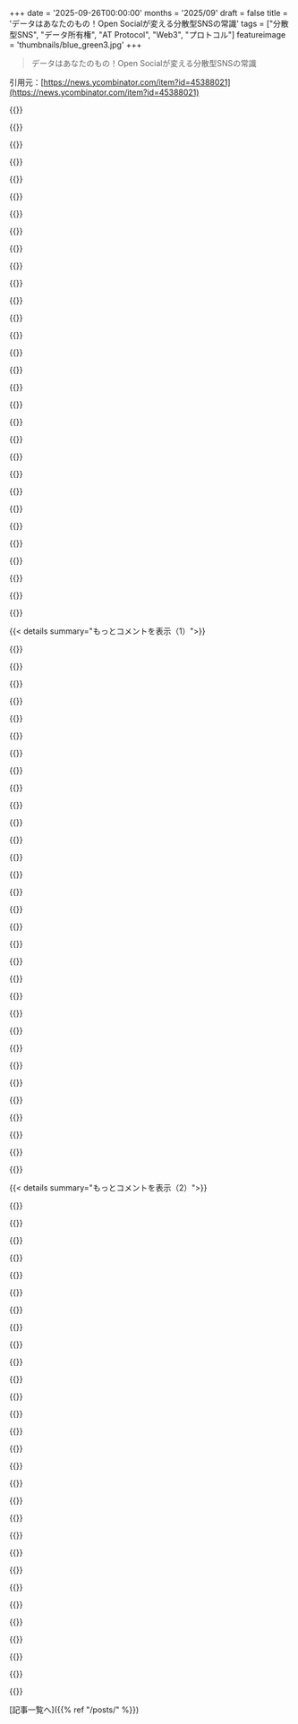 +++
date = '2025-09-26T00:00:00'
months = '2025/09'
draft = false
title = 'データはあなたのもの！Open Socialが変える分散型SNSの常識'
tags = ["分散型SNS", "データ所有権", "AT Protocol", "Web3", "プロトコル"]
featureimage = 'thumbnails/blue_green3.jpg'
+++

> データはあなたのもの！Open Socialが変える分散型SNSの常識

引用元：[https://news.ycombinator.com/item?id=45388021](https://news.ycombinator.com/item?id=45388021)




{{<matomeQuote body="記事がめっちゃわかりやすかったわ。ATプロトコルはActivityPubの企業版だと思ってたけど、自分のリポジトリにデータがあるってのが超いいね！読者側でフィルタリングする方が良さそう。コメントが自分のリポジトリに入るって図はちょっと気になるけど、全体的に分散型でクールだね。PDSを動かすにはSSLやHTTPS/WSSサーバーが必要で、URIの解決方法にもちょっと癖があるみたいだね。" userName="arjie" createdAt="2025/09/26 20:08:14" color="#45d325">}}




{{<matomeQuote body="矢印について補足するね。実線は所有権、破線はリンクだよ。コメントは、あなたのリポジトリに保存されて、元の投稿にリンクされるんだ。他人のリポジトリには絶対書き込めないのがATプロトコルの中心原則だよ。これならわかるかな。" userName="danabramov" createdAt="2025/09/26 22:40:32" color="#45d325">}}




{{<matomeQuote body="なるほどね。でもそれって、投稿のコメントを表示するのがすごく重い処理になるってこと？あと、リポジトリがどこにあるのかよくわかんないんだよね。Blueskyで自分のドメインのアカウントを持ってるけど、リポジトリをホストしてるわけじゃないから。Blueskyがホストしてて、後で自分でホストしたり、別の場所に移動したりできるって認識で合ってる？" userName="vermilingua" createdAt="2025/09/27 07:41:03" color="#ff5733">}}




{{<matomeQuote body="コメント表示が重くなるかって？自分でアグリゲーションしないとそうなるね。ATプロトコルアプリでは、関心のあるレコードをローカルDBに集約してアプリ専用のインデックスを構築するのがおすすめだよ。リポジトリの場所は、https://alice.comとat://alice.comは別のサーバーでOK。BlueskyユーザーならBlueskyがホストしてるけど、いつでも他の場所に移行できるよ。CLIツールはhttps://whtwnd.com/bnewbold.net/3l5ii332pf32u、もっと簡単にはhttps://pdsmoover.com/info.htmlを見てみて。" userName="danabramov" createdAt="2025/09/27 09:59:30" color="#785bff">}}




{{<matomeQuote body="コメント表示は全然安価だよ。AppViewがリレーからデータを受け取って、関係データベースに蓄積するからね。投稿が来たらPostテーブルに、コメントが来たらCommentテーブルに保存して、SQLで簡単にコメント一覧を取得できるんだ。リポジトリの質問については、その通り。使うハンドルとデータがどこでホストされるかは完全に別だよ。" userName="nasso_dev" createdAt="2025/09/27 08:53:20" color="#45d325">}}




{{<matomeQuote body="PDSのSSLはデフォルトで設定されるけど、必須じゃないんだ。at:// URIはat://DID/...って形をしていて、ハンドルはDNS TXTレコードでDIDに紐付けられるよ。DIDがサーバーの場所を教えてくれるから、HTTPS/WSSのルートは好きな場所に置けるんだ。あと、いいねとかリプライは、それを作った人のリポジトリに入るから、君の直感は合ってたね。" userName="whyrusleeping" createdAt="2025/09/26 20:17:54" color="#45d325">}}




{{<matomeQuote body="ドメインの`./well-known/`にあるファイルを使ってハンドルを認証することもできるよ。Blueskyがデフォルトのハンドルでそうしてるんだ。" userName="extraduder_ire" createdAt="2025/09/26 20:27:01" color="">}}




{{<matomeQuote body="自分のリポジトリに全部ぶち込んで、他の人が好きにフィルタリングできるって、これはすごい変化だね。" userName="KolibriFly" createdAt="2025/09/27 13:25:43" color="#ff33a1">}}




{{<matomeQuote body="うわー、ActivityPubの方が絶対良いと思ってたし、ATプロトコルは安物かと思ってたよ。でもこの記事を読んで、ATプロトコルの方が全然良いって分かったわ。特に、複数のプログラムが同じアイデンティティにアクセスできるのが最高だね！マジで目から鱗だった。" userName="ceayo" createdAt="2025/09/26 17:40:12" color="#38d3d3">}}




{{<matomeQuote body="AT vs APの問題は微妙なニュアンスがあるんだ。うちのコミュニティでも何度も議論してるよ。詳しくはこちら: https://github.com/bevyengine/bevy/discussions/18302" userName="_cart" createdAt="2025/09/26 20:10:12" color="">}}




{{<matomeQuote body="Bevy批判じゃないけど、Mr. Beastが「最高のYOUTUBE動画」を目指すって言ったPowerPoint知ってる？それと同じで、君がシェアしたBevyの議論リンクを見ると、『最高のGITHUB OPEN SOURCEゲームエンジン』を目指してるって感じるんだ。最高の性能とかグラフィックじゃなく、GitHub上で最高のオープンソースエンジンってね。" userName="doctorpangloss" createdAt="2025/09/26 21:49:56" color="#ff5c5c">}}




{{<matomeQuote body="ATProtoの解説はデータ所有権に集中しがちだけど、データ処理ではActivityPubに劣るよ。ATProtoはグローバルなAppServerに全部頼るから、信頼できる仲介者が必要なんだ。ActivityPubはRSSやメールみたいに自分のサーバーで管理するだけ。Blueskyが「プライベートないいね」を持てないのはATProtoのこのアーキテクチャのせいだよ。長期的に見たらAPの方が優位だと俺は思うな。" userName="nightpool" createdAt="2025/09/26 23:05:42" color="#38d3d3">}}




{{<matomeQuote body="それって、中央集権的なIDサービスがあるってこと？" userName="paulryanrogers" createdAt="2025/09/26 18:43:41" color="">}}




{{<matomeQuote body="もしバズることだけが目的で品質はどうでもいいなら、Mr. Beastの助言はアリかもね。でも、バズるかどうかわからなくても、本当に良いものを作りたいなら、彼の言うことはちょっと割り引いて聞いた方がいいんじゃないかな。" userName="saghm" createdAt="2025/09/27 00:26:24" color="#ff5c5c">}}




{{<matomeQuote body="IDサービスは`did:plc`と`did:web`の2種類から選べるよ。`did:plc`は中央集権的で、`did:web`はそうじゃない。理論的には他のdidも登場する可能性はあるけど、Blueskyが今サポートしてるのはこの2つだけだよ。" userName="steveklabnik" createdAt="2025/09/26 18:46:20" color="#ff5733">}}




{{<matomeQuote body="要するに、ソーシャルメディアの選択に長文を費やしてもゲームエンジン自体は良くならない。でも、もしその製品が単なるゲームエンジンじゃなく、『GitHubでホストされるオープンソースのゲームエンジン』なら、コミュニティや開発者にとってすごく重要なんだ。Mr. Beastが『最高の動画』じゃなく『最高のYOUTUBE動画』と言うように、彼は重要な点を強調してるってことさ。" userName="doctorpangloss" createdAt="2025/09/27 01:15:24" color="#ff5733">}}




{{<matomeQuote body="Blueskyが「プライベートないいね」を持てないって？そんな機能があるなんて知らなかったよ。もしATProtoに公開鍵暗号があれば、いいねしたユーザーの公開鍵で暗号化した記録を公開すれば、そのユーザーだけが内容を見れるはずだよね。でも、暗号化されたメッセージが存在し、クリアテキストの「@名前」があると、それが敵対者への情報になっちゃうから、完全に隠すには別の工夫が必要だろうね。" userName="frumiousirc" createdAt="2025/09/27 11:34:23" color="#ff5c5c">}}




{{<matomeQuote body="え、じゃあこれってウェブページ上のメールスレッドみたいなもので、送信者や受信者じゃなく購読でフィルタリングするってこと？賢いな。これ、どうやったら俺のウェブサイトに追加できるの？発見はどうやって促進するんだ？つまり、その人の/socialページを購読してなくても、誰かの返信を知りたい場合はどうなるの？" userName="all2" createdAt="2025/09/26 19:43:03" color="#ff33a1">}}




{{<matomeQuote body="そうそう。PLCは独立したエンティティとして分割されつつあるけど、それはまだ進行中だよ。詳しくはこちら: https://docs.bsky.app/blog/plc-directory-org<br>あと、PLCは各編集が再帰的に署名されてるから、データを偽造することはできないんだ。だから、更新のチェーンを検証できるってわけ。でも、PLCは理論上、サービスを拒否したり、更新を無視したりすることはできるんだよね。" userName="danabramov" createdAt="2025/09/26 18:52:52" color="#ff33a1">}}




{{<matomeQuote body="「自分のアイデンティティやオーディエンスを自分で管理できる、連合型プラットフォームを選ぶべきだ。ソーシャルメディアは特定のグループや個人に所有されるべきじゃない。これは人権やビジネスに直結するんだから、誰かのコントロール下にあるべきじゃない」って意見には同意するよ。でも、DiscordとGitHubっていう君が使ってる他の2つのコミュニケーションプラットフォームにも、同じロジックを適用しないのはなんで？" userName="xigoi" createdAt="2025/09/27 06:29:26" color="#ff33a1">}}




{{<matomeQuote body="わー、貴重な情報ありがとう！既存のユーザー名/パスワードアプリケーションにAPを追加したい人には、これをおすすめする？私たちは今、https://fedify.devをベースに何か開発してるんだけど、これがもっと完全なAP機能を提供できると思うかな？" userName="zenmac" createdAt="2025/09/27 00:40:27" color="#ff5733">}}




{{<matomeQuote body="君が言ってることはすごくよくわかるよ。でも、私は同意しないんだ。まず、人間は複雑で、一つの目標だけじゃなくて複数の目標を持つものだよね。オープンソースプロジェクトを作る効果は、そのプロジェクト自体の有用性だけとは限らないし、もし他の潜在的な効果が望まれるなら、最善の方法は一つじゃないはずさ。それに、たとえ他に特定の効果が望まれていなくても、特に望ましくないものがあって、それを避けることが重要かもしれない。Mr. Beastがいい例だね。彼は純粋に人気だけで「最高の」YouTubeコンテンツを作ることに集中した結果、誰かが避けたがるようなことを色々とやってきた。彼は混乱させるような人じゃないっていうのは同意するけど、それが彼に関する問題じゃないんだ。彼は、自分の行動が自分以外の誰かの役に立つかどうか（あるいは、自分の利益のために他の人を傷つけるかどうか）について、どれだけ関心がないかを非常に明確にしている。これは、個人的な時間と労力を費やして、実際にはほとんど個人的な利益が見込めないものに貢献しているほとんどのオープンソース開発者の考え方とはかなり違うと思うんだ。君が「集中力がない」と認識していることは、私には、物事を大局的に見て、文字通り他の全てを排除して一つの狭い目標だけを追求するだけでは長期的には改善されない大きな環境の中で、自分の行動を理解しようとする謙虚さと思慮深さに見えるよ。" userName="saghm" createdAt="2025/09/27 01:55:04" color="#785bff">}}




{{<matomeQuote body="今は全然そうじゃないよ、半数以上のopsが敵対的で、しかも受け入れられちゃってるんだ（ほとんどが無効な内容なのにね）。" userName="verdverm" createdAt="2025/09/26 19:06:22" color="">}}




{{<matomeQuote body="うん、ホスト名に特定の…物議を醸す大統領の名前が入ったPDSを参照するレコードが何万件もあるんだけど、実際には全然存在しないんだよね。あと、Nostrの誰かが、画像ファイルをアップロードして（分割して）PLCディレクトリレコードにエンコードできるツールを作ったらしいよ…。" userName="psionides" createdAt="2025/09/26 22:15:43" color="#ff5c5c">}}




{{<matomeQuote body="「DiscordとGitHubにも同じロジックを適用しないのはなぜ？」って意見には同意するけど、これには腹が立つね。「うちのオープンソースプロジェクト/ウェブサイトはこちら、Discordに参加してね！」って（Lemmyインスタンスでさえ）言うんだから、ため息が出ちゃうよ。" userName="styanax" createdAt="2025/09/27 10:38:53" color="">}}




{{<matomeQuote body="オーケー…UnityとUnrealはBevyより集中してないけど、ずっと良いゲームエンジンだよ。来年中にBevyが出るゲームより、SilksongとかIndiecuteとかCuddlygameみたいな、愛されて意味のある素晴らしいゲームを毎日たくさん出荷するだろうね。それに、大手の企業従業員の多くと同じで、そこで働く人はより良いゲームを作ったからといって直接的な利益を得るわけじゃないし、給料も同じだ。でも、私が知ってるUnityとEpicで働いてる人たちはみんなすごく誠実でゲームが好きなんだ。<br>もちろん、これらは違うものだってことはわかってるよ。BevyはUnityとは全く競合してない。なぜなら、Bevyは最高のGITHUBオープンソースゲームエンジンを目指しているからだ。私はちょっとふざけて言ってるだけなんだけど、オープンソースのソーシャルメディア連携プロトコルをどうするか心配してるコミュニティに対して3000語も書くのは、ちょっとおかしいように見えるよね。あの巨大なスレッドこそがプロダクトなんだ。Mr. Beastが最高のYOUTUBEビデオを作ったり、エジプト学の教授が最高のエジプト学の著作を書いたり、画家が最高の個人的に意味のあるファインアートを作ったりするのと同じように、Bevyが最高のオープンソースGITHUBゲームエンジンであろうとしている視点からは、完璧に理にかなってるんだ。Bevy好きだよ！" userName="doctorpangloss" createdAt="2025/09/27 04:16:25" color="#38d3d3">}}




{{<matomeQuote body="ありがとう！理解してもらえて嬉しいよ。APとの比較は、スコープが似てないからいつもイライラするんだ。" userName="danabramov" createdAt="2025/09/26 18:11:26" color="">}}




{{<matomeQuote body="…Blueskyユーザーがプライベートキーを所有していればの話だけどね。" userName="binbasti" createdAt="2025/09/28 07:28:10" color="#45d325">}}




{{<matomeQuote body="BevyがGitHubのオープンソースゲームエンジンとして最高の座を目指す、なんて話はひどいね。彼らはGitHubで人気が出る指標ばかりを追いかけるべきじゃなく、最高のゲームエンジンを作ることに集中すべきだよ。ホスティング場所とか関係なく、純粋に最高のエンジンを作り続けてほしいね。" userName="CaptainOfCoit" createdAt="2025/09/27 00:12:47" color="#ff33a1">}}




{{<matomeQuote body="提案された分散型SNSの仕組み（フォロワーしか見れないなど）じゃ、まったく発見性がなくてSNSとして機能しないよ。それに、表示制限はクライアント側で設定できても、他の人があなたの投稿を見たり、それにエンゲージしたりするのを完全に防ぐことはできないんだ。" userName="dragonwriter" createdAt="2025/09/26 20:02:56" color="#ff33a1">}}




{{< details summary="もっとコメントを表示（1）">}}

{{<matomeQuote body="ああ、Nostrもそうだけど、なんでこういうグループって、他の人が楽しんでることを台無しにしようとするんだろうね？" userName="verdverm" createdAt="2025/09/27 17:59:46" color="">}}




{{<matomeQuote body="Bevyの開発者たちは誤解してないよ。彼らはまだエンジンが未完成なのに、フェデレーテッドSNSの政治的な議論に時間を費やしてる。これは”GITHUB OPEN SOURCE”なゲームエンジンを作ることに焦点を当ててるからで、純粋なゲームエンジン開発とは違うんだよね。" userName="debugnik" createdAt="2025/09/27 08:16:52" color="#38d3d3">}}




{{<matomeQuote body="他の人の返信を見ないことの発見性について聞かれたけど、知らない人の話を見ない方がスパムやハラスメントを防げるから、それでいいんだよ。ウェブサイトへの追加はまだ思考実験だけど、小さなインフラで動く解決策を探してるんだ。" userName="analogpixel" createdAt="2025/09/26 20:19:26" color="">}}




{{<matomeQuote body="Blueskyでユーザーが秘密鍵を管理しないのは、Nostrみたいに複雑になるのを避けて、利便性を優先した結果だろうね。でも、自分でPDSを運用すれば、管理は可能かもしれないよ。" userName="goku12" createdAt="2025/09/28 08:25:26" color="#ff5733">}}




{{<matomeQuote body="現実的な代替案って、そんなに多くないよね。" userName="BrenBarn" createdAt="2025/09/27 22:41:30" color="">}}




{{<matomeQuote body="ActivityPubの方がATProtoより名前の響きがいいから、前者の方が優れてるって思われがちだけど、これってただのブランディングの問題じゃない？" userName="psnehanshu" createdAt="2025/09/26 20:43:44" color="">}}




{{<matomeQuote body="大規模なオープンソースプロジェクトって、いつもコミュニティのドラマが弱点だよね。特にマインドシェアが重要な製品の場合、コミュニティに集中することがめちゃくちゃ大事だよ。" userName="cropcirclbureau" createdAt="2025/09/26 23:17:34" color="">}}




{{<matomeQuote body="この文脈で言う「ユーザー名＼パスワード」のアプリケーションって、具体的に何のこと？" userName="bloody_bocker" createdAt="2025/09/29 16:13:29" color="">}}




{{<matomeQuote body="ATProtocolよりActivityPubの方が好きだよ。Blueskyが営利企業でATProtocolを牛耳ったり、rugpullしたり、アカウント移動を制限したりしないか心配だよ。ユーザーはプロトコルより勢いを気にするし、Piefed/Lemmy/MbinのようなActivityPub系のReddit代替も頑張ってるところ。アカウント移動は便利だけど、Mastodonでも設定はエクスポートできるし、大したことないかもね。参照: https://arewedecentralizedyet.online/<br>[1]: Lemmy.worldやProgramming.devみたいなFediverseのReddit代替。Piefedも今はもっと良いと思うよ https://piefed.social/" userName="popcar2" createdAt="2025/09/26 20:40:54" color="#38d3d3">}}




{{<matomeQuote body="「支配的なインスタンス」っていうのはMastodonとは違うんだ。Blueskyのインフラ内にも複数のPDSesがあるくらいだよ。<br>プロトコルを牛耳る懸念は確かにあるけど、彼らは良い管理者だって示してるし、エコシステムが成長すれば解決するはず。<br>rugpullやアカウント移動の制限はプロトコルに組み込まれてるよ！CAR fileをバックアップして、今のホストの承認なしに別のホストに移せるんだ。<br>Mastodonと違って、ATProtocolではアカウント移動が100%透明だよ。" userName="steveklabnik" createdAt="2025/09/26 21:01:43" color="#ff5c5c">}}




{{<matomeQuote body="アカウント移行ができてもrugpullの懸念は解決しないと思うんだ。BlueskyがATProtocolサポートをやめてTwitterみたいな中央集権型になったら、非技術系のBlueskyユーザーは気づかないし、移行した人は視聴者を失うだけだよ。これは技術的な問題じゃなくて社会的な問題だね。ほとんどのATProtocolユーザーは自分をBlueskyユーザーだと思ってるから、公式クライアントがATProtocolから離れたら、ユーザーも一緒に移動しちゃう。Mastodon/ActivityPubは、インスタンスが違うことをはっきりさせてるし、どのインスタンスもDefederateで失うものの方が大きいことを明確にしてるよ。" userName="rossy" createdAt="2025/09/27 07:45:59" color="#785bff">}}




{{<matomeQuote body="これはもっともな意見だね。でも promising なのは、もしそんなことが起こっても、誰かが簡単にBluesky2（もっと良い名前を見つけるかも）を始めて、悪者になったBlueskyがATProtocolを離れたのと同じ地点からスタートできることだよ。TwitterからMastodonやBlueskyへの大移動を思い出してみて。もしそうなるとしても、誰かが「ここに来て、すべてのプロファイル、投稿、フィード、いいね、全部あるよ。そして、僕たちが悪者になってもデータはあなたのものだって約束するよ」って言える状況を想像してみて。" userName="pmk1c" createdAt="2025/09/27 12:42:45" color="">}}




{{<matomeQuote body="社会的な側面と技術的な側面があるのは本当だね。使いたくないアプリを強制することはできないから、あなたが提起する社会的な問題に本当の解決策はないんだ。でも、これはMastodonでも同じだよ。もしあなたのインスタンスがフェデレートしないソフトウェアに切り替えたら、あなたは身動きが取れなくなるよ。" userName="steveklabnik" createdAt="2025/09/27 15:07:16" color="">}}




{{<matomeQuote body="もしPDSがCAR fileを提供してくれなかったら、何もできないんじゃないかな？" userName="xrisk" createdAt="2025/09/26 21:57:10" color="">}}




{{<matomeQuote body="定期的なバックアップが役立つよ。もし最近のバックアップとローテーションキーがあれば、すべてのデータを新しいホストに移せるんだ。まだ普通のユーザーには手軽じゃないけど、もっと簡単になるように開発してる人がいるよ。" userName="nulfrost" createdAt="2025/09/27 03:08:38" color="">}}




{{<matomeQuote body="うん、もしそれが本当に心配なら、定期的にバックアップするべきだね。" userName="steveklabnik" createdAt="2025/09/26 22:18:38" color="">}}




{{<matomeQuote body="あなたの返信を読んで、GPのシナリオは実際には起こりにくいか影響が少ないと解釈したよ。僕には、自分のデータのコピーを持つためには頻繁にバックアップする必要があるように見えるんだけど。一つのプロバイダーにデータへの独占的な権限を与えないために、自分の単一のIDで複数のPDSを運用できるの？" userName="linza" createdAt="2025/09/27 06:37:24" color="">}}




{{<matomeQuote body="理想的には、クライアントアプリが自動でバックアップしてくれるといいな。Bluesky公式クライアントも自動バックアップ（既存の手動エクスポートフローに加えて）を追加してくれることを願ってるよ。技術者ならGitHub actionとして設定するのは難しくないけど、非技術者にもアクセスしやすくすることが重要だと思うね。<br>自分の単一のIDで複数のPDSを運用することはできないよ。書き込みが行われる「真実の源」が必要だからね。複数のサーバー間で手動で変更を複製することはできるかもしれないけど、それでもアプリケーションが通信するべき一つのサーバーは必要になるし、それがどんな問題を解決するのか分からないな。これは「自分のサイトのデプロイを複数持てるか」っていうのと似てるよ。もちろん持てるけど、実際にそれにポイントするときに、他の場所にデプロイするのと変わらないんじゃないかな。" userName="danabramov" createdAt="2025/09/27 12:41:12" color="#785bff">}}




{{<matomeQuote body="Bluesky PBCがatproto以外のソフトに急に切り替える可能性は低いと思うよ。最近のモデレーションで、Bluesky PBCが運営するPDSからセルフホスティングに移行したユーザーもいるけど、事前バックアップは必要なかったんだ。バックアップが必要なのは、Bluesky PBCのサーバーが突然なくなったり、アカウントがBANされたりするときくらい。複数のPDSは動かせないだろうけど、正規版の移動は速いから、個人的にはそこまで大きなデメリットじゃないかな。メインがダメになったらサブに切り替えるみたいに、新しいPDS作って自分のIDをそこに設定すればいいしね。" userName="steveklabnik" createdAt="2025/09/27 15:11:11" color="#38d3d3">}}




{{<matomeQuote body="「彼らが良い管理者だ」って言うけど、どうやってそうなの？まだ人気が出たばかりで、ひどくなるような段階じゃないじゃん。PBCって言ってるけど、結局は彼らが全部コントロールしてるだけだろ。" userName="AuthAuth" createdAt="2025/09/28 23:34:11" color="">}}




{{<matomeQuote body="結局BlueskyもMastodonもアメリカの政治の話ばっかりで嫌になっちゃうな。毎週の政治ドラマなんて見たくないから、Tumblr、Pinterest、TikTokとかじゃなくて、なんでこれらを使う必要があるのか全然わかんないんだよね。" userName="AlienRobot" createdAt="2025/09/26 22:30:04" color="">}}




{{<matomeQuote body="それすごくわかるよ。マイクロブログって、自分の見たい投稿だけ探すのが無理だから全然使わないんだ。だから僕は主にLemmyやPiefedを使ってて、全部コミュニティにきれいにまとまってて購読できるからね。テックとゲームのコミュニティを主に見てるけど、フィードはすごく落ち着いてていい感じだよ。" userName="popcar2" createdAt="2025/09/26 22:57:50" color="#ff33a1">}}




{{<matomeQuote body="LemmyやPiefedの体験、僕もそうだったらよかったのにな。Lemmyだと、アメリカ政治にフォーカスしてないコミュニティや投稿でも、結局アメリカ政治の話になることが多いんだ。議論はすぐ過激で左翼的なアメリカ政治のレトリックにエスカレートしちゃう。Piefedがインスタンス全体をブロックできるのは知ってるから、諦める前にそれを試してみようかな。" userName="Gareth321" createdAt="2025/09/29 09:02:20" color="#ff5733">}}




{{<matomeQuote body="LemmyではLinux、猫、ゲームのトピックをフォローすれば最高のフィードになるよ。" userName="AuthAuth" createdAt="2025/09/28 23:35:24" color="">}}




{{<matomeQuote body="「Mastodonだとアメリカ政治ばっかり」って言うけど、それは誰をフォローするかによるんじゃないかな。僕が見る会話のほとんどは#uspolのタグが付いてるから、簡単にフィルターできるし、そもそもそれが一番の話題ってわけじゃないよ。" userName="viraptor" createdAt="2025/09/27 04:32:14" color="#38d3d3">}}




{{<matomeQuote body="僕の場合、フォローしてる人が出身国の政治の話をしてるから、その国の政治ネタが多い気がするんだ。あと、アメリカ政治について投稿する人のほとんどはUSPOLっていうスポイラーをつけてくれてるから、興味なければ飛ばせるし。たいてい「[国コード]POL」でスポイラーされてるよ。" userName="small_scombrus" createdAt="2025/09/27 07:59:30" color="#ff5733">}}




{{<matomeQuote body="じゃあ、デフォルトで政治ネタを非表示にするフィルターが必要ってこと？" userName="est" createdAt="2025/09/27 04:39:00" color="">}}




{{<matomeQuote body="MastodonとActivityPubが同じじゃないのはわかるけど、返信が消えちゃうのを許してるなら、真剣に考えるのは難しいよね。書いたものがしばらくすると消えちゃうんだ。時々だけど。消えない時もあるから、もしかしたら実装の問題なのかもしれないけど、これが僕がMastodonをやめた二つの理由の一つだったよ。" userName="self_awareness" createdAt="2025/09/26 20:51:53" color="">}}




{{<matomeQuote body="Mastodonの自動削除機能は、過去の投稿が政府などによって問題視され、職を失うような事態を防ぐためのものなんだ。でも、ここはインターネットだから、たとえあなたがインスタンスで投稿を削除しても、誰かがアーカイブしている可能性は常にある。だから、Mastodonに書いたことはどこかに残るって思っておいた方がいいよ…。" userName="yborg" createdAt="2025/09/27 03:42:48" color="#ff5c5c">}}




{{<matomeQuote body="投稿を永久に保存するかどうかは、結局インスタンス次第だと思うよ。ほとんどのインスタンスは残すだろうけど、一定期間後に削除するなら、ユーザーにそのことを“About”ページなどで伝えるべきだね。個人的には、Pleroma（Mastodonと同じActivityPubプロトコルを実装した別のプログラム）を主に使ってるから、この問題に遭遇したことはないかな。" userName="F3nd0" createdAt="2025/09/26 21:54:10" color="#ff5c5c">}}

{{</details>}}




{{< details summary="もっとコメントを表示（2）">}}

{{<matomeQuote body="記事の筆者は、ドメインを所有することがデータ所有につながると言ってるけど、少なくとも米国ではドメイン名はプロバイダからレンタルするもので、所有権はないんだ。結局、私たちはどこかの企業にお金を払ってるってことだね。記事の前提は、ISPが安定していてネット中立だから、ドメインを失う心配がないってことだけど、ドメインの真の所有権を望むなら、ISPは国有化・民主化されたサービスであるべきだと思うよ。" userName="wsve" createdAt="2025/09/27 07:56:47" color="#ff5c5c">}}




{{<matomeQuote body="前の意見には賛成だけど、ISPとレジストラを混同していると思うな。昔より減ったけど、ISPが両方のサービスを提供することもあるけどね。‘.de’、‘.jp’、‘.cn’のような国別TLDは、政府との契約のもと非営利団体が管理してる場合が多いよ。これは検閲の観点からは問題になる可能性もあるね。ドメイン名の短いものが高価になる公平性の問題もあるし、Web of Trustみたいなドメイン名に代わるシステムを見てみたいな。" userName="gr__or" createdAt="2025/09/27 08:22:35" color="#38d3d3">}}




{{<matomeQuote body="（記事の筆者より）「ドメイン所有がデータ所有につながる」という点だけど、記事ではこの二つを分けようとしてたんだ。分かりにくかったかもしれないけどね。ドメイン所有は“ハンドル”の所有で、データ所有とは違うんだ。atprotoではドメインはただのハンドルで、リンクを壊さずに交換できるんだよ。（これは現在Blueskyから独立した、中央集権的で監査可能なリポジトリに依存してるけどね。）データ所有は、IDを別の物理サーバーに移行してもリンクが壊れないってこと。これでホスティング側に支配されず、真の所有権が実現できるんだ。記事では少し単純化するためにドメインと永続的IDを混同したけど、ドメインはIDのエイリアスだと思ってね。ドメインのコントロールを失っても、後で別のドメインを同じIDに紐付けられるし、これでレコードや機能のリンクが壊れることはないよ。" userName="danabramov" createdAt="2025/09/27 14:45:25" color="#38d3d3">}}




{{<matomeQuote body="DNSの代替として、GNS（GNU Name System）があるよ：https://www.gnunet.org/en/gns.html" userName="nairboon" createdAt="2025/09/27 09:03:09" color="#ff33a1">}}




{{<matomeQuote body=" unpopularな意見かもしれないけど、Ethereum Name Service (ENS) も代替案の一つじゃないかな？こういう目的にはENSがぴったりだと思うよ。" userName="idiotsecant" createdAt="2025/09/27 12:24:31" color="#ff5c5c">}}




{{<matomeQuote body="OpenNICもそうだね、独自のTLDもホストできるみたいだよ：https://opennic.org/<br>最近はWindowsでDNS設定を変えるのが難しくなってるし、systemdでもDNSエントリの更新が面倒になってきてるけどね。" userName="doublerabbit" createdAt="2025/09/27 10:36:45" color="#ff33a1">}}




{{<matomeQuote body="GNSの難しい点は、分散化を可能にする公開鍵の取得だよ。Key signing partyにも限界があるみたいだね。<br>他にも、階層構造は似てるけど、すごく面白い代替DNSルートがたくさんあるよ：https://en.wikipedia.org/wiki/Alternative_DNS_root#Implement..." userName="ryangibb" createdAt="2025/09/27 11:07:22" color="#785bff">}}




{{<matomeQuote body="一番安全なのは、黒いスプレーで隠した伝書鳩を使うことかな。冗談はさておき、何を信頼するか（しないか）について、自分で判断することが必要だよ。さもないと、「もっと法律が必要だ」って言ってぐるぐる回るばかりになってしまうからね。要するに、ドメイン名を“所有”して情報発信する方が、今のSilo型SNSよりずっと良いと思う。オープンウェブは30年以上前から機能してるんだから、活用すればいいじゃないか。" userName="rambambram" createdAt="2025/09/27 13:06:05" color="#ff5c5c">}}




{{<matomeQuote body="暗号技術を信じようぜ。秘密鍵で全部署名すれば変なこと全部なくなるけど、年齢認証とか匿名アカウント、スパムは簡単になっちゃう。トレードオフだね。Nostrみたいに嫌なものをフィルタリングできるリレーがあれば、4chanみたいなのもあれば、もっと管理されたサイトも持てるじゃん。" userName="nenenejej" createdAt="2025/09/27 13:26:54" color="#ff5733">}}




{{<matomeQuote body="この記事が言ってるのは、絶対的な主権じゃなくて、相対的なコントロールの話だと思うな。" userName="KolibriFly" createdAt="2025/09/27 13:26:55" color="">}}




{{<matomeQuote body="政府はドメインを検閲できるし、理論的に検閲されないシステムなんて無理だよ。Bluetoothやラジオでも妨害されるしね。データは技術的には“自分のもの”だし、公開鍵をプロフィールに置いて全投稿をアーカイブすれば他のSNSに移動できる。Open Socialでもこの問題は解決しないよ。<br>でも、Open Socialは改善だと思う。今のSNSは酷いからね。APIでデータが利用可能なら、自分でアルゴリズムやフロントエンドを作りやすいし、毒性をフィルターする良いアルゴリズムも生まれやすい。データアクセスとBANリストが別々なら、複数のBANリストを選べて、全部BANされる心配も減る。公開鍵とデータアーカイブがデフォルトなら、SNS間の移動ももっと簡単になるよ。BlueSkyが閉鎖されても、データがあればクライアントを更新するだけで済む。Redditが閉鎖されたら、全部やり直しで大変だよ。" userName="armchairhacker" createdAt="2025/09/27 13:52:37" color="#ff5c5c">}}




{{<matomeQuote body="フラットアーサーとか反ワクチン派、カルト、ハッカーグループ、機密文書リーカー、ナチスグループ、テロ組織のサイトだってClearnetにあるじゃん。言いたいこと言わせてくれるレジストラを見つけるのは、もう解決済みの問題だよ。" userName="infinitifall" createdAt="2025/09/27 08:21:18" color="">}}




{{<matomeQuote body="今はみんな大手プラットフォームで発信するから、政府や活動家、億万長者がそこに介入しようとするじゃん。でも、もし大手プラットフォームがなくなったら、今度はレジストラやホストが標的になるんじゃないかって心配だよ。残念ながら、完璧なシステムじゃないんだよね。" userName="a2128" createdAt="2025/09/27 11:44:02" color="#ff5733">}}




{{<matomeQuote body="さて、ちょっと議論を呼びそうな質問なんだけど…無料でトップレベルドメインって持てないのかな？ドメイン登録の実際のコストってどれくらい？Let’s EncryptがSSL証明書を無料で提供できるなら、他の非営利団体もドメインを無料で提供できないのかな？UUIDv7の組み合わせとかでもいいから、世界で唯一のドメインが無料で手に入ればいいじゃん。一度アクセスすればブラウザが覚えてくれるしね。これってすごく悪いアイデア™かな？" userName="mcny" createdAt="2025/09/26 17:16:42" color="#ff33a1">}}




{{<matomeQuote body="ドメインを運営するのにはお金がかかるんだよ。DNSクエリに応答するためにサーバーリソースが必要だし、それにはサーバーと電気代がかかる。だから、無料で提供するには誰かが補助しなきゃならない。Let’s Encryptは、大企業が広告をISPに傍受されずに届けたいから運営できてるんだ。無料でドメインを補助する動機って誰にあると思う？" userName="notatoad" createdAt="2025/09/26 17:27:09" color="#ff33a1">}}




{{<matomeQuote body="ブロックチェーン上のDNSってのはどう？" userName="deadbabe" createdAt="2025/09/26 17:34:40" color="">}}




{{<matomeQuote body="ドメインにはコストがかかるって言うけどさ、1KiB以下のDNSデータを年間1ペニー以下で保存して提供できるって保証するよ。無料じゃなくて、一律1ドル徴収して、それを5%の長期米国債とか2.5%のTIPSに投資すれば、ホスティング費用は永遠にカバーできるじゃん。元本には手をつける必要もないよ。" userName="koolba" createdAt="2025/09/26 17:48:12" color="#ff5733">}}




{{<matomeQuote body="無料のTLDは多分現実的じゃないね。TLDであることや公開サフィックスリストに載るのには、特別な要件があるんだよ。例えばこれ: https://github.com/publicsuffix/list<br>でも、TLDじゃなくてサブドメインなら、無料で配ることもできるよ。ただね、もしそんなことしたら、闇の世界にすぐに後悔させられるだろうね。大規模な詐欺メールとか、悪用されてDNSをホスティングすることになる。URLリダイレクターを作るのと同じで、オンラインで公開したらすぐに後悔することになるよ。残念なことだけど、あんまりやらない方がいい。" userName="jerf" createdAt="2025/09/26 17:56:51" color="#ff5733">}}




{{<matomeQuote body="え、じゃあなんでやらないの？ドメインを1ドルで提供できたら、既存のサービスをめちゃくちゃ安くできるじゃん。これってすごく大きなチャンスじゃない？" userName="notatoad" createdAt="2025/09/26 17:48:56" color="#ff5c5c">}}




{{<matomeQuote body=".onionドメインみたいにキーペアにできないの？DNSってシビル攻撃対策にはならないでしょ。" userName="fruitworks" createdAt="2025/09/26 19:05:23" color="#ff5c5c">}}




{{<matomeQuote body="アイデアを完全に理解してるか怪しいけど、Let’s Encrypt証明書はその場で作れるのが違う点だよね。ドメインはブランディングだし、今どき5文字ドメインなんて絶対無理。結局、コストは他の人も欲しがるドメインを借りることになるんだよ。誰もLE certなんて欲しくないって。" userName="ramon156" createdAt="2025/09/26 17:26:24" color="#ff5733">}}




{{<matomeQuote body="見た目はどうでもいい。UUID v7を重ねたものでもいいから、グローバルにユニークで無料で使えるべきだよね。これは基本的にatprotoのdid:plcと同じ考え方だよ。https://web.plc.directory/で無料のIDが手に入るし、俺のはこれ→https://plc.directory/did:plc:3danwc67lo7obz2fmdg6jxcr。自分のドメインはtxt recordを使ってそのdid:plcと紐づけるんだ。" userName="steveklabnik" createdAt="2025/09/26 17:38:43" color="#ff5733">}}




{{<matomeQuote body="要するに、passphraseをなくしたりphishされたりしたら、そのドメインの管理を永久に失っちゃうDNSってことね。" userName="simonw" createdAt="2025/09/26 20:34:20" color="">}}




{{<matomeQuote body="DNS全体をサポートすることはできるはずだよ。https://docs.ens.domains/learn/protocol/を見てみて。でも、他のdecentralized services、つまりcomputeやstorageをどう組織化するかが一番難しいんだ。" userName="meowkit" createdAt="2025/09/26 17:58:23" color="#38d3d3">}}




{{<matomeQuote body=".tkは昔タダで、登録ドメイン数で世界一のccTLDだったんだよ。何に使われてたか、だいたい想像つくでしょ？Facebookがphishingを助長したってFreenomを訴えて、今はもうそんなことできないけどね。" userName="input_sh" createdAt="2025/09/26 18:02:04" color="#ff5c5c">}}




{{<matomeQuote body="ICANNに銭を払わないといけないだろうね。" userName="fruitworks" createdAt="2025/09/26 19:07:55" color="">}}




{{<matomeQuote body=".tkは、人気が出たドメインを勝手に取り上げてad spamにするって有名だったじゃん。そうやって無料でドメインを”あげて”金稼ぎしてたんだよ。要はlead generationだね。" userName="bityard" createdAt="2025/09/26 18:55:00" color="#45d325">}}




{{<matomeQuote body="それ、Braveではもう動いてるし、他のbrowsersでもwebextentionを入れれば使えるよ。" userName="charcircuit" createdAt="2025/09/26 19:24:40" color="">}}

{{</details>}}



[記事一覧へ]({{% ref "/posts/" %}})
